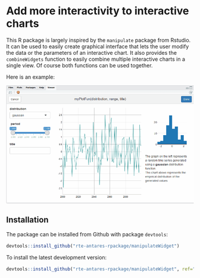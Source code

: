 Add more interactivity to interactive charts
================

This R package is largely inspired by the `manipulate` package from Rstudio. It can be used to easily create graphical interface that lets the user modify the data or the parameters of an interactive chart. It also provides the `combineWidgets` function to easily combine multiple interactive charts in a single view. Of course both functions can be used together.

Here is an example:

![An example of what one can do with manipulateWidgets](img/fancy-example.gif)

Installation
------------

The package can be installed from Github with package `devtools`:

``` r
devtools::install_github("rte-antares-rpackage/manipulateWidget")
```

To install the latest development version:

``` r
devtools::install_github("rte-antares-rpackage/manipulateWidget", ref="develop")
```

